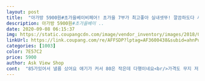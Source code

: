 ```yaml
---
layout: post 
title:  "아가방 5900원#초가을베이비페어! 초가을 7부가 최고좋아 실내셋뚜! 깔끔하도다 시원하도다! 땀많아 베이비 좋아좋아!" 
description: 아가방 5900원#초가을베이 ..
date: 2020-09-08 06:15:37 
img: https://static.coupangcdn.com/image/vendor_inventory/images/2018/06/26/0/0/fa8965a4-75f0-4579-84eb-2dafd0ec496a.jpg 
linkUrl: https://link.coupang.com/re/AFFSDP?lptag=AF3600438&subid=ahnPublicAsk&pageKey=123206644&itemId=365188499&vendorItemId=3774542450&traceid=V0-113-14a269a7ab436d43 
categories: [1003] 
color: 7E57C2 
price: 5900 
author: Ask View Shop 
cont:  "85가있어서 낼름 샀어요 애기가 커서 80은 작은데 다행이네요<br/>가격도 무지 저렴하게 잘 샀어요)<br/>다신 여기서 안시킴<br/>바이올렛, 핑크 각 1개 구매 했는데 핑크는 긴팔이 왔네요<br/>비치는 원단으로 여름에 입히면 좋을거 같은데!<br/>역시 아가방 내의 참 좋아요.<br/><br/>품질은 괜찬은거 같아요<br/>확다 반품시키려다 그냥둠<br/>" 
---
```

